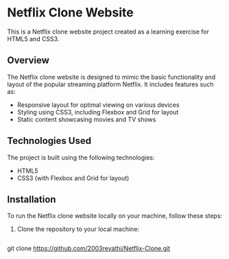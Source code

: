 # Netflix Clone Website

This is a Netflix clone website project created as a learning exercise for HTML5 and CSS3.

## Overview

The Netflix clone website is designed to mimic the basic functionality and layout of the popular streaming platform Netflix. It includes features such as:

- Responsive layout for optimal viewing on various devices
- Styling using CSS3, including Flexbox and Grid for layout
- Static content showcasing movies and TV shows

## Technologies Used

The project is built using the following technologies:

- HTML5
- CSS3 (with Flexbox and Grid for layout)

## Installation

To run the Netflix clone website locally on your machine, follow these steps:

1. Clone the repository to your local machine:

   ```bash
  git clone https://github.com/2003revathi/Netflix-Clone.git

